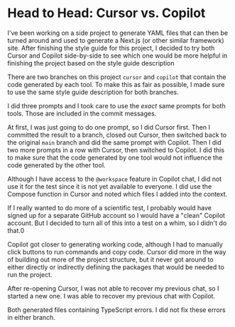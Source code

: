 # Head to Head: Cursor vs. Copilot

I've been working on a side project to generate YAML files that can then be turned around and used to generate a Next.js (or other similar framework) site. After finishing the style guide for this project, I decided to try both Cursor and Copilot side-by-side to see which one would be more helpful in finishing the project based on the style guide description

There are two branches on this project `cursor` and `copilot` that contain the code generated by each tool. To make this as fair as possible, I made sure to use the same style guide description for both branches.

I did three prompts and I took care to use the *exact* same prompts for both tools. Those are included in the commit messages.

At first, I was just going to do one prompt, so I did Cursor first. Then I committed the result to a branch, closed out Cursor, then switched back to the original `main` branch and did the same prompt with Copilot. Then I did two more prompts in a row with Cursor, then switched to Copilot. I did this to make sure that the code generated by one tool would not influence the code generated by the other tool.

Although I have access to the `@workspace` feature in Copilot chat, I did not use it for the test since it is not yet available to everyone. I did use the Compose function in Cursor and noted which files I added into the context.

If I really wanted to do more of a scientific test, I probably would have signed up for a separate GitHub account so I would have a "clean" Copilot account. But I decided to turn all of this into a test on a whim, so I didn't do that.0

Copilot got closer to generating working code, although I had to manually click buttons to run commands and copy code. Cursor did more in the way of building out more of the project structure, but it never got around to either directly or indirectly defining the packages that would be needed to run the project.

After re-opening Cursor, I was not able to recover my previous chat, so I started a new one. I was able to recover my previous chat with Copilot.

Both generated files containing TypeScript errors. I did not fix these errors in either branch.

